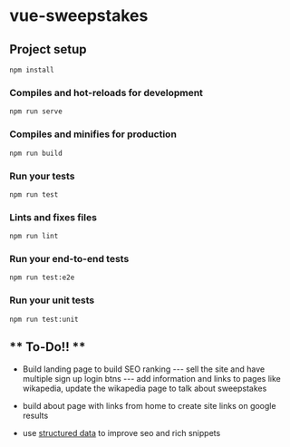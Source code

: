 # vue-sweepstakes

## Project setup
```
npm install
```

### Compiles and hot-reloads for development
```
npm run serve
```

### Compiles and minifies for production
```
npm run build
```

### Run your tests
```
npm run test
```

### Lints and fixes files
```
npm run lint
```

### Run your end-to-end tests
```
npm run test:e2e
```

### Run your unit tests
```
npm run test:unit
```

## ** To-Do!! **

- Build landing page to build SEO ranking
--- sell the site and have multiple sign up login btns
--- add information and links to pages like wikapedia, update the wikapedia page to talk about sweepstakes

- build about page with links from home to create site links on google results
- use [structured data](https://developers.google.com/search/docs/guides/intro-structured-data) to improve seo and rich snippets
